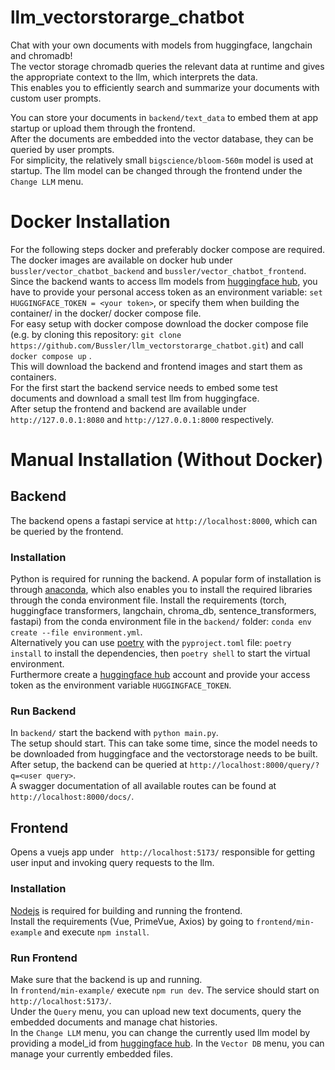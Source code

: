 # llm_vectorstorarge_chatbot
Chat with your own documents with models from huggingface, langchain and chromadb!  
The vector storage chromadb queries the relevant data at runtime and gives the appropriate context to the llm, which interprets the data.  
This enables you to efficiently search and summarize your documents with custom user prompts.

You can store your documents in `backend/text_data` to embed them at app startup or upload them through the frontend.  
After the documents are embedded into the vector database, they can be queried by user prompts.  
For simplicity, the relatively small `bigscience/bloom-560m` model is used at startup. The llm model can be changed through the frontend under the `Change LLM` menu.

# Docker Installation
For the following steps docker and preferably docker compose are required.  
The docker images are available on docker hub under `bussler/vector_chatbot_backend` and `bussler/vector_chatbot_frontend`.  
Since the backend wants to access llm models from [huggingface hub](https://huggingface.co), you have to provide your personal access token as an environment variable: `set HUGGINGFACE_TOKEN = <your token>`, or specify them when building the container/ in the docker/ docker compose file.  
For easy setup with docker compose download the docker compose file (e.g. by cloning this repository: `git clone https://github.com/Bussler/llm_vectorstorarge_chatbot.git`) and call `docker compose up` .  
This will download the backend and frontend images and start them as containers.  
For the first start the backend service needs to embed some test documents and download a small test llm from huggingface.  
After setup the frontend and backend are available under `http://127.0.0.1:8080` and `http://127.0.0.1:8000` respectively.

# Manual Installation (Without Docker)
## Backend
The backend opens a fastapi service at `http://localhost:8000`, which can be queried by the frontend.  

### Installation
Python is required for running the backend. A popular form of installation is through [anaconda](https://www.anaconda.com/), which also enables you to install the required libraries through the conda environment file.
Install the requirements (torch, huggingface transformers, langchain, chroma_db, sentence_transformers, fastapi) from the conda environment file in the `backend/` folder: `conda env create --file environment.yml`.  
Alternatively you can use [poetry](https://python-poetry.org/docs/) with the `pyproject.toml` file: `poetry install` to install the dependencies, then `poetry shell` to start the virtual environment.  
Furthermore create a [huggingface hub](https://huggingface.co) account and provide your access token as the environment variable `HUGGINGFACE_TOKEN`.

### Run Backend
In `backend/` start the backend with `python main.py`.  
The setup should start. This can take some time, since the model needs to be downloaded from huggingface and the vectorstorage needs to be built.  
After setup, the backend can be queried at `http://localhost:8000/query/?q=<user query>`.  
A swagger documentation of all available routes can be found at `http://localhost:8000/docs/`.  

## Frontend
Opens a vuejs app under ` http://localhost:5173/` responsible for getting user input and invoking query requests to the llm.

### Installation
[Nodejs](https://nodejs.org/de) is required for building and running the frontend.  
Install the requirements (Vue, PrimeVue, Axios) by going to `frontend/min-example` and execute `npm install`.

### Run Frontend
Make sure that the backend is up and running.  
In `frontend/min-example/` execute `npm run dev`. The service should start on `http://localhost:5173/`.  
Under the `Query` menu, you can upload new text documents, query the embedded documents and manage chat histories.  
In the `Change LLM` menu, you can change the currently used llm model by providing a model_id from [huggingface hub](https://huggingface.co/models).
In the `Vector DB` menu, you can manage your currently embedded files.  
